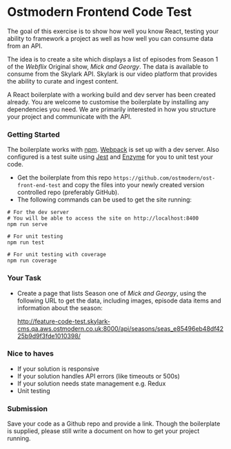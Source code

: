 # Ostmodern Frontend Code Test

The goal of this exercise is to show how well you know React, testing your ability to framework a project as well as how well you can consume data from an API. 

The idea is to create a site which displays a list of episodes from Season 1 of the *Webflix* Original show, *Mick and Georgy*. The data is available to consume from the Skylark API. Skylark is our video platform that provides the ability to curate and ingest content. 

A React boilerplate with a working build and dev server has been created already. You are welcome to customise the boilerplate by installing any dependencies you need. We are primarily interested in how you structure your project and communicate with the API.

### Getting Started

The boilerplate works with [npm](https://docs.npmjs.com/). [Webpack](https://webpack.js.org/) is set up with a dev server. Also configured is a test suite using [Jest](https://facebook.github.io/jest/) and [Enzyme](https://github.com/airbnb/enzyme) for you to unit test your code.

- Get the boilerplate from this repo `https://github.com/ostmodern/ost-front-end-test` and copy the files into your newly created version controlled repo (preferably GitHub).
- The following commands can be used to get the site running:

```shell
# For the dev server
# You will be able to access the site on http://localhost:8400
npm run serve

# For unit testing
npm run test

# For unit testing with coverage
npm run coverage
```

### Your Task

- Create a page that lists Season one of *Mick and Georgy*, using the following URL to get the data, including images, episode data items and information about the season:

  http://feature-code-test.skylark-cms.qa.aws.ostmodern.co.uk:8000/api/seasons/seas_e85496eb48df4225b9d9f3fde1010398/

### Nice to haves

- If your solution is responsive
- If your solution handles API errors (like timeouts or 500s)
- If your solution needs state management e.g. Redux
- Unit testing

### Submission 

Save your code as a Github repo and provide a link. Though the boilerplate is supplied, please still write a document on how to get your project running.